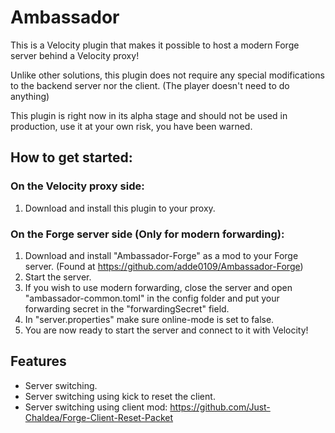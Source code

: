# Ambassador

This is a Velocity plugin that makes it possible to host a modern Forge server behind a Velocity proxy!

Unlike other solutions, this plugin does not require any special modifications to the backend server nor the client. (The player doesn't need to do anything)

This plugin is right now in its alpha stage and should not be used in production, use it at your own risk, you have been warned.
## How to get started:
### On the Velocity proxy side:
1. Download and install this plugin to your proxy.

### On the Forge server side (Only for modern forwarding):
1. Download and install "Ambassador-Forge" as a mod to your Forge server. (Found at https://github.com/adde0109/Ambassador-Forge)
2. Start the server.
3. If you wish to use modern forwarding, close the server and open "ambassador-common.toml" in the config folder and put your forwarding secret in the "forwardingSecret" field.
4. In "server.properties" make sure online-mode is set to false.
5. You are now ready to start the server and connect to it with Velocity!

## Features
* Server switching.
* Server switching using kick to reset the client.
* Server switching using client mod: https://github.com/Just-Chaldea/Forge-Client-Reset-Packet
